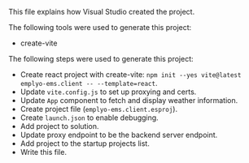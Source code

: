 This file explains how Visual Studio created the project.

The following tools were used to generate this project:
- create-vite

The following steps were used to generate this project:
- Create react project with create-vite: `npm init --yes vite@latest emplyo-ems.client -- --template=react`.
- Update `vite.config.js` to set up proxying and certs.
- Update `App` component to fetch and display weather information.
- Create project file (`emplyo-ems.client.esproj`).
- Create `launch.json` to enable debugging.
- Add project to solution.
- Update proxy endpoint to be the backend server endpoint.
- Add project to the startup projects list.
- Write this file.
